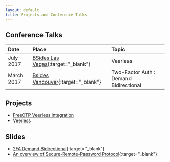 ```yaml
---
layout: default
title: Projects and Conference Talks
---
```


## Conference Talks

| Date          | Place					| Topic |
| :-------------|:------------- |:-----|
|July 2017|[BSides Las Vegas](https://www.bsideslv.org/schedule17/){:target="_blank"}|Veerless|
|March 2017 | [Bsides Vancouver](https://bsidesvancouver.com/speaker/speaker-3-day-1-track-2/){:target="_blank"}| Two-Factor Auth : Demand Bidirectional |

## Projects

* [FreeOTP Veerless integration](https://github.com/joekir/freeotp-android-veerless)     
* [Veerless](https://github.com/joekir/veerless)

## Slides

* [2FA Demand Bidirectional](https://www.josephkirwin.com/2FA-Demand-Bidirectional/){:target="_blank"}
* [An overview of Secure-Remote-Password Protocol](https://www.josephkirwin.com/srp-talk){:target="_blank"}
